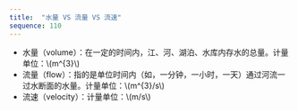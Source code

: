 ```yaml
---
title:  "水量 VS 流量 VS 流速"
sequence: 110
---
```


<ul>
    <li>水量（volume）：在一定的时间内，江、河、湖泊、水库内存水的总量。计量单位：\(m^{3}\)</li>
    <li>流量（flow）：指的是单位时间内（如，一分钟，一小时，一天）通过河流一过水断面的水量。计量单位：\(m^{3}/s\)</li>
    <li>流速（velocity）：计量单位：\(m/s\)</li>
</ul>

